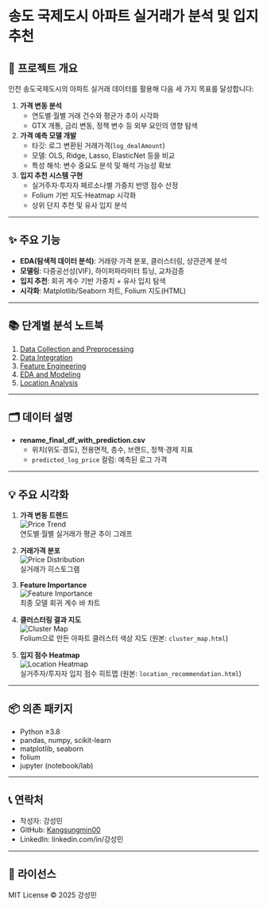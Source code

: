 # 송도 국제도시 아파트 실거래가 분석 및 입지 추천

## 📌 프로젝트 개요  
인천 송도국제도시의 아파트 실거래 데이터를 활용해 다음 세 가지 목표를 달성합니다:  
1. **가격 변동 분석**  
   - 연도별·월별 거래 건수와 평균가 추이 시각화  
   - GTX 개통, 금리 변동, 정책 변수 등 외부 요인의 영향 탐색  
2. **가격 예측 모델 개발**  
   - 타깃: 로그 변환된 거래가격(`log_dealAmount`)  
   - 모델: OLS, Ridge, Lasso, ElasticNet 등을 비교  
   - 특성 해석: 변수 중요도 분석 및 해석 가능성 확보  
3. **입지 추천 시스템 구현**  
   - 실거주자·투자자 페르소나별 가중치 반영 점수 산정  
   - Folium 기반 지도·Heatmap 시각화  
   - 상위 단지 추천 및 유사 입지 분석  

---

## ✨ 주요 기능  
- **EDA(탐색적 데이터 분석)**: 거래량·가격 분포, 클러스터링, 상관관계 분석  
- **모델링**: 다중공선성(VIF), 하이퍼파라미터 튜닝, 교차검증  
- **입지 추천**: 회귀 계수 기반 가중치 + 유사 입지 탐색  
- **시각화**: Matplotlib/Seaborn 차트, Folium 지도(HTML)  

---

## 📚 단계별 분석 노트북

1. [Data Collection and Preprocessing](1.%20Data%20Collection%20and%20Preprocessing.ipynb)  
2. [Data Integration](2.%20Data%20Integration.ipynb)  
3. [Feature Engineering](3.%20Feature%20Engineering.ipynb)  
4. [EDA and Modeling](4.%20EDA%20and%20Modeling.ipynb)  
5. [Location Analysis](5.%20Location%20Analysis.ipynb)  

---

## 🗂️ 데이터 설명  
- **rename_final_df_with_prediction.csv**  
  - 위치(위도·경도), 전용면적, 층수, 브랜드, 정책·경제 지표  
  - `predicted_log_price` 컬럼: 예측된 로그 가격
 
---

## 💡 주요 시각화

1. **가격 변동 트렌드**  
   ![Price Trend](results/figures/price_trend.png)  
   연도별·월별 실거래가 평균 추이 그래프

2. **거래가격 분포**  
   ![Price Distribution](results/figures/price_distribution_hist.png)  
   실거래가 히스토그램

3. **Feature Importance**  
   ![Feature Importance](results/figures/feature_importance.png)  
   최종 모델 회귀 계수 바 차트

4. **클러스터링 결과 지도**  
   ![Cluster Map](results/maps/cluster_map_screenshot.png)  
   Folium으로 만든 아파트 클러스터 색상 지도 (원본: `cluster_map.html`)

5. **입지 점수 Heatmap**  
   ![Location Heatmap](results/maps/location_heatmap_screenshot.png)  
   실거주자/투자자 입지 점수 히트맵 (원본: `location_recommendation.html`)

---

## 📦 의존 패키지  
- Python ≥3.8  
- pandas, numpy, scikit-learn  
- matplotlib, seaborn  
- folium  
- jupyter (notebook/lab)  

---

## 📞 연락처  
- 작성자: 강성민  
- GitHub: [Kangsungmin00](https://github.com/Kangsungmin00)  
- LinkedIn: linkedin.com/in/강성민  

---

## 📄 라이선스  
MIT License © 2025 강성민  
